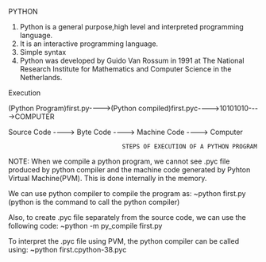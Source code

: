 PYTHON

1. Python is a general purpose,high level and interpreted programming language.
2. It is an interactive programming language.
3. Simple syntax
4. Python was developed by Guido Van Rossum in 1991 at The National Research Institute for Mathematics and Computer Science in the Netherlands.

Execution


(Python Program)first.py---->(Python compiled)first.pyc---->10101010---->COMPUTER
                                                                    
   Source Code ----> Byte Code ----> Machine Code ----> Computer    

                                    STEPS OF EXECUTION OF A PYTHON PROGRAM

NOTE:
When we compile a python program, we cannot see .pyc file produced by python compiler and the machine code generated by Pyhton Virtual Machine(PVM). This is done internally in the memory.

We can use python compiler to compile the program as:
~python first.py
(python is the command to call the python compiler)

Also, to create .pyc file separately from the source code, we can use the following code: 
~python -m py_compile first.py

To interpret the .pyc file using PVM, the python compiler can be called using:
~python first.cpython-38.pyc
